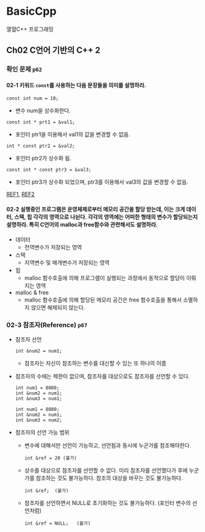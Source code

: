 # BasicCpp
열혈C++ 프로그래밍

## Ch02 C언어 기반의 C++ 2

### 확인 문제 `p62`

#### 02-1 키워드 `const`를 사용하는 다음 문장들을 의미를 설명하라.
`const int num = 10;`
* 변수 num을 상수화한다.

`const int * prt1 = &val1;`
* 포인터 ptr1을 이용해서 val1의 값을 변경할 수 없음.

`int * const ptr2 = &val2;`
* 포인터 ptr2가 상수화 됨.

`const int * const ptr3 = &val3;`
* 포인터 ptr3가 상수화 되었으며, ptr3를 이용해서 val3의 값을 변경할 수 없음.

[REF1](http://tapito.tistory.com/31), [REF2](http://hashcode.co.kr/questions/83/const-int-const-int-const-int-const-%EA%B0%84%EC%9D%98-%EC%B0%A8%EC%9D%B4%EB%8A%94-%EB%AD%94%EA%B0%80%EC%9A%94)


#### 02-2 실행중인 프로그램은 운영체제로부터 메모리 공간을 할당 받는데, 이는 크게 데이터, 스택, 힙 각각의 영역으로 나뉜다. 각각의 영역에는 어떠한 형태의 변수가 할당되는지 설명하라. 특히 C언어의 malloc과 free함수와 관련해서도 설명하라.
* 데이터
    * 전역변수가 저장되는 영역
* 스택
    * 지역변수 및 매개변수가 저장되는 영역
* 힙
    * malloc 함수호출에 의해 프로그램이 실행되는 과정에서 동적으로 할당이 이뤄지는 영역
* malloc & free
    * malloc 함수호출에 의해 할당된 메모리 공간은 free 함수호출을 통해서 소멸하지 않으면 해제되지 않는다.

### 02-3 참조자(Reference) `p67`

* 참조자 선언

    `int &num2 = num1;`
    * 참조자는 자신이 참조하는 변수를 대신할 수 있는 또 하나의 이름

* 참조자의 수에는 제한이 없으며, 참조자를 대상으로도 참조자를 선언할 수 있다.

    ```
    int num1 = 8080;
    int &num2 = num1;
    int &num3 = num1;
    ```
    ```
    int num1 = 8080;
    int &num2 = num1;
    int &num3 = num2;
    ```

* 참조자의 선언 가능 범위
    * 변수에 대해서만 선언이 가능하고, 선언됨과 동시에 누군가를 참조해야한다.

        `int &ref = 20 (불가)`

    * 상수를 대상으로 참조자를 선언할 수 없다. 미리 참조자를 선언했다가 후에 누군가를 참조하는 것도 불가능하다. 참조의 대상을 바꾸는 것도 불가능하다.

        `int &ref;  (불가)`

    * 참조자를 선언하면서 NULL로 초기화하는 것도 불가능하다. (포인터 변수의 선언처럼)

        `int &ref = NULL;   (불가)`